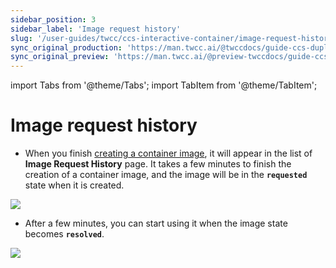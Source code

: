 ```yaml
---
sidebar_position: 3
sidebar_label: 'Image request history'
slug: '/user-guides/twcc/ccs-interactive-container/image-request-history'
sync_original_production: 'https://man.twcc.ai/@twccdocs/guide-ccs-duplicate-zh' 
sync_original_preview: 'https://man.twcc.ai/@preview-twccdocs/guide-ccs-duplicate-zh' 
---
```


import Tabs from '@theme/Tabs';
import TabItem from '@theme/TabItem';

# Image request history

* When you finish [creating a container image](/user-guides/twcc/ccs-interactive-container/containers/details/create-image.md), it will appear in the list of **Image Request History** page. It takes a few minutes to finish the creation of a container image, and the image will be in the **`requested`** state when it is created.

![](https://cos.twcc.ai/SYS-MANUAL/uploads/upload_37224305b2932aa939c56b73f3916cc4.png)

* After a few minutes, you can start using it when the image state becomes **`resolved`**.

![](https://cos.twcc.ai/SYS-MANUAL/uploads/upload_8b54cc67e44d7a70bc8362dbfd54ba5d.png)
